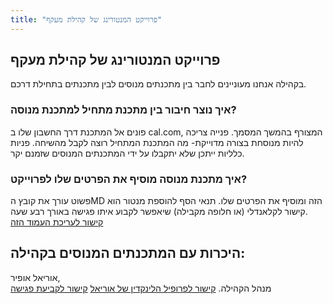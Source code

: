 ```yaml
---
title: "פרוייקט המנטורינג של קהילת מעקף"
---
```


## פרוייקט המנטורינג של קהילת מעקף

בקהילה אנחנו מעוניינים לחבר בין מתכנתים מנוסים לבין מתכנתים בתחילת דרכם.  

### איך נוצר חיבור בין מתכנת מתחיל למתכנת מנוסה?
פונים אל המתכנת דרך החשבון שלו ב cal.com, המצורף בהמשך המסמך.
פנייה צריכה להיות מנוסחת בצורה מדוייקת- מה המתכנת המתחיל רוצה לקבל מהשיחה.
פניות כלליות ייתכן שלא יתקבלו על ידי המתכנתים המנוסים שזמנם יקר.

### איך מתכנת מנוסה מוסיף את הפרטים שלו לפרוייקט?
פשוט עורך את קובץ הMD הזה ומוסיף את הפרטים שלו.
תנאי הסף להוספת מנטור הוא קישור לקלאנדלי (או חלופה מקבילה) שיאפשר לקבוע איתו פגישה באורך רבע שעה.  
<a href="https://github.com/Maakaf/maakaf-temp/blob/main/src/content/members/mentoring_project.md" target="_blank">קישור לעריכת העמוד הזה</a>


## היכרות עם המתכנתים המנוסים בקהילה:
אוריאל אופיר,  
מנהל הקהילה.
<a href="https://www.linkedin.com/in/uriel-ofir/" target="_blank">קישור לפרופיל הלינקדין של אוריאל</a>
<a href="https://cal.com/uriel-ofir/15min" target="_blank">קישור לקביעת פגישה</a>
